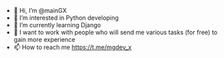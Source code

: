 - 👋 Hi, I’m @mainGX
- 👀 I’m interested in Python developing
- 🌱 I’m currently learning Django
- 💞️ I want to work with people who will send me various tasks (for free) to gain more experience
- 📫 How to reach me https://t.me/mgdev_x
